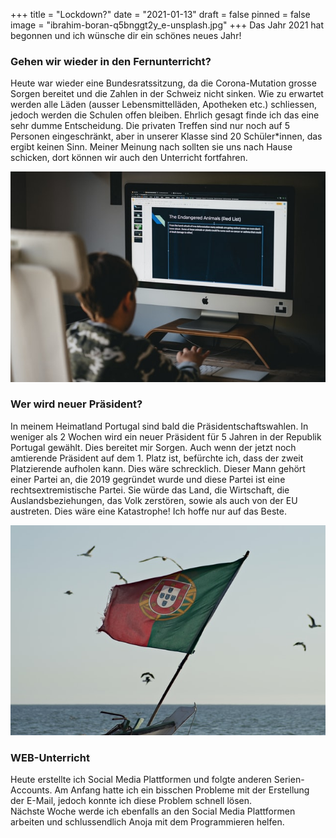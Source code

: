 +++
title = "Lockdown?"
date = "2021-01-13"
draft = false
pinned = false
image = "ibrahim-boran-q5bnggt2y_e-unsplash.jpg"
+++
Das Jahr 2021 hat begonnen und ich wünsche dir ein schönes neues Jahr!

### Gehen wir wieder in den Fernunterricht?

Heute war wieder eine Bundesratssitzung, da die Corona-Mutation grosse Sorgen bereitet und die Zahlen in der Schweiz nicht sinken. Wie zu erwartet werden alle Läden (ausser Lebensmittelläden, Apotheken etc.) schliessen, jedoch werden die Schulen offen bleiben. Ehrlich gesagt finde ich das eine sehr dumme Entscheidung. Die privaten Treffen sind nur noch auf 5 Personen eingeschränkt, aber in unserer Klasse sind 20 Schüler*innen, das ergibt keinen Sinn. Meiner Meinung nach sollten sie uns nach Hause schicken, dort können wir auch den Unterricht fortfahren.

![Ein Kind im Fernunterricht](annie-spratt-qghwrrqteay-unsplash.jpg "Ein Kind im Fernunterricht")

### Wer wird neuer Präsident?

In meinem Heimatland Portugal sind bald die Präsidentschaftswahlen. In weniger als 2 Wochen wird ein neuer Präsident für 5 Jahren in der Republik Portugal gewählt. Dies bereitet mir Sorgen. Auch wenn der jetzt noch amtierende Präsident auf dem 1. Platz ist, befürchte ich, dass der zweit Platzierende aufholen kann. Dies wäre schrecklich. Dieser Mann gehört einer Partei an, die 2019 gegründet wurde und diese Partei ist eine rechtsextremistische Partei. Sie würde das Land, die Wirtschaft, die Auslandsbeziehungen, das Volk zerstören, sowie als auch von der EU austreten. Dies wäre eine Katastrophe! Ich hoffe nur auf das Beste.

![Die portugiesische Flagge](pedro-santos-dvtltq9rsgc-unsplash.jpg "Die portugiesische Flagge")

### WEB-Unterricht

Heute erstellte ich Social Media Plattformen und folgte anderen Serien-Accounts. Am Anfang hatte ich ein bisschen Probleme mit der Erstellung der E-Mail, jedoch konnte ich diese Problem schnell lösen. \
Nächste Woche werde ich ebenfalls an den Social Media Plattformen arbeiten und schlussendlich Anoja mit dem Programmieren helfen.